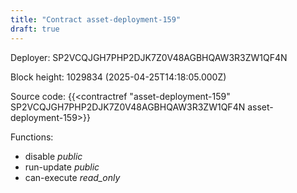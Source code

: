 ```yaml
---
title: "Contract asset-deployment-159"
draft: true
---
```

Deployer: SP2VCQJGH7PHP2DJK7Z0V48AGBHQAW3R3ZW1QF4N


 



Block height: 1029834 (2025-04-25T14:18:05.000Z)

Source code: {{<contractref "asset-deployment-159" SP2VCQJGH7PHP2DJK7Z0V48AGBHQAW3R3ZW1QF4N asset-deployment-159>}}

Functions:

* disable _public_
* run-update _public_
* can-execute _read_only_

